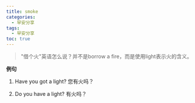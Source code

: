 ```yaml
---
title: smoke
categories:
  - 早安分享
tags:
  - 早安分享
toc: true 
---
```


> "借个火"英语怎么说？并不是borrow a fire，而是使用light表示火的含义。


**例句**

1. Have you got a light? 您有火吗？

2. Do you have a light? 有火吗？



